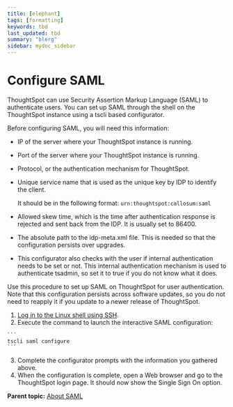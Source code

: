 ```yaml
---
title: [elephant]
tags: [formatting]
keywords: tbd
last_updated: tbd
summary: "blerg"
sidebar: mydoc_sidebar
---
```

# Configure SAML

ThoughtSpot can use Security Assertion Markup Language \(SAML\) to authenticate users. You can set up SAML through the shell on the ThoughtSpot instance using a tscli based configurator.

Before configuring SAML, you will need this information:

-   IP of the server where your ThoughtSpot instance is running.
-   Port of the server where your ThoughtSpot instance is running.
-   Protocol, or the authentication mechanism for ThoughtSpot.
-   Unique service name that is used as the unique key by IDP to identify the client.

    It should be in the following format: `urn:thoughtspot:callosum:saml`

-   Allowed skew time, which is the time after authentication response is rejected and sent back from the IDP. It is usually set to 86400.
-   The absolute path to the idp-meta.xml file. This is needed so that the configuration persists over upgrades.
-   This configurator also checks with the user if internal authentication needs to be set or not. This internal authentication mechanism is used to authenticate tsadmin, so set it to true if you do not know what it does.

Use this procedure to set up SAML on ThoughtSpot for user authentication. Note that this configuration persists across software updates, so you do not need to reapply it if you update to a newer release of ThoughtSpot.

1.   [Log in to the Linux shell using SSH](../introduction/login_console.html#). 
2.   Execute the command to launch the interactive SAML configuration: 

    ```
    tscli saml configure
    ```

3.   Complete the configurator prompts with the information you gathered above. 
4.   When the configuration is complete, open a Web browser and go to the ThoughtSpot login page. It should now show the Single Sign On option. 

**Parent topic:** [About SAML](../../application_integration/SAML/about_SAML_integrations.html)

